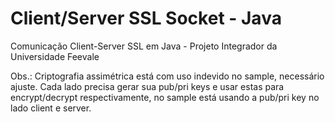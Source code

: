 # Client/Server SSL Socket - Java
 Comunicação Client-Server SSL em Java - Projeto Integrador da Universidade Feevale
 
 Obs.: Criptografia assimétrica está com uso indevido no sample, necessário ajuste. Cada lado precisa gerar sua pub/pri keys e usar estas para encrypt/decrypt respectivamente, no sample está usando a pub/pri key no lado client e server.
